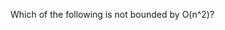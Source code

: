 <div class="markdown-content" id="problem-content">
<p>Which of the following is not bounded by O(n^2)?</p>
</div>
